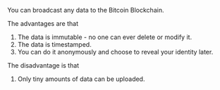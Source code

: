 You can broadcast any data to the Bitcoin Blockchain.

The advantages are that

1. The data is immutable - no one can ever delete or modify it.
2. The data is timestamped.
3. You can do it anonymously and choose to reveal your identity later.

The disadvantage is that

1. Only tiny amounts of data can be uploaded.
